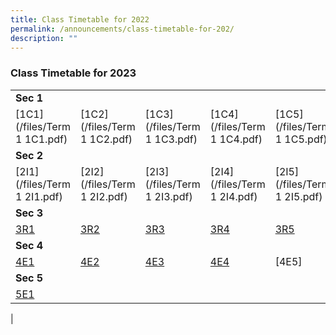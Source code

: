 ```yaml
---
title: Class Timetable for 2022
permalink: /announcements/class-timetable-for-202/
description: ""
---
```

### **Class Timetable for 2023**

| | | | | | | | | 
|---|---|---|---|---|---|---|---|
| **Sec 1** |  |  |  |  |  |  |  |
| [1C1](/files/Term 1 1C1.pdf) | [1C2](/files/Term 1 1C2.pdf) | [1C3](/files/Term 1 1C3.pdf) | [1C4](/files/Term 1 1C4.pdf) | [1C5](/files/Term 1 1C5.pdf) | [1C6](/files/Term 1 1C6.pdf) | [1C7](/files/Term 1 1C7.pdf) | [1C8](/files/Term 1 1C8.pdf) |
| **Sec 2** |  |  |  |  |  |  |  |
| [2I1](/files/Term 1 2I1.pdf) | [2I2](/files/Term 1 2I2.pdf) | [2I3](/files/Term 1 2I3.pdf) | [2I4](/files/Term 1 2I4.pdf) | [2I5](/files/Term 1 2I5.pdf) | [2I6](/files/Term 1 2I6.pdf) | [2I7](/files/Term 1 2I7.pdf) | [2I8](/files/Term 1 2I8.pdf) |
| **Sec 3** |  |  |  |  |  |  |  |
| [3R1](/files/3E1.pdf) | [3R2](/files/3E2.pdf) | [3R3](/files/3E3.pdf) | [3R4](/files/3E4.pdf) | [3R5](/files/3E5.pdf) | [3R6](/files/3N1.pdf) | [3R7](/files/3N2.pdf) | [3R8](/files/3T1.pdf) |
| **Sec 4** |  |  |  |  |  |  |  |
| [4E1](/files/4E1.pdf) | [4E2](/files/4E2.pdf) | [4E3](/files/4E3.pdf) | [4E4](/files/4E4.pdf) | [4E5]| [4E6](/files/4N1.pdf) | [4E7](/files/4N2.pdf) | [4E8] |
| **Sec 5** |  |  |  |  |  |  |  |
| [5E1](/files/5N1.pdf) |
|